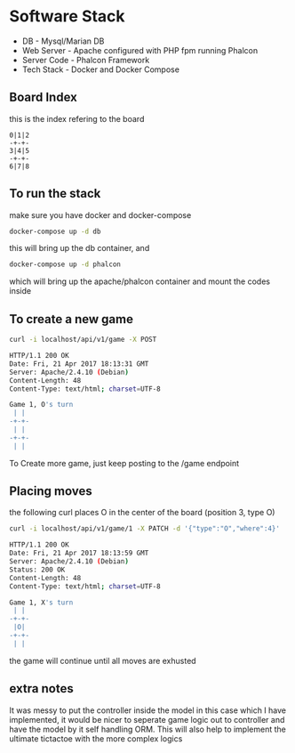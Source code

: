 # Software Stack

* DB - Mysql/Marian DB
* Web Server - Apache configured with PHP fpm running Phalcon
* Server Code - Phalcon Framework
* Tech Stack - Docker and Docker Compose

## Board Index

this is the index refering to the board

```
0|1|2
-+-+-
3|4|5
-+-+-
6|7|8
```

## To run the stack

make sure you have docker and docker-compose

```bash
docker-compose up -d db
```

this will bring up the db container, and 

```bash
docker-compose up -d phalcon
```

which will bring up the apache/phalcon container and mount the codes inside


## To create a new game

```bash
curl -i localhost/api/v1/game -X POST

HTTP/1.1 200 OK
Date: Fri, 21 Apr 2017 18:13:31 GMT
Server: Apache/2.4.10 (Debian)
Content-Length: 48
Content-Type: text/html; charset=UTF-8

Game 1, O's turn 
 | | 
-+-+-
 | | 
-+-+-
 | | 
```
To Create more game, just keep posting to the /game endpoint


## Placing moves
the following curl places O in the center of the board (position 3, type O)

```bash
curl -i localhost/api/v1/game/1 -X PATCH -d '{"type":"O","where":4}'

HTTP/1.1 200 OK
Date: Fri, 21 Apr 2017 18:13:59 GMT
Server: Apache/2.4.10 (Debian)
Status: 200 OK
Content-Length: 48
Content-Type: text/html; charset=UTF-8

Game 1, X's turn 
 | | 
-+-+-
 |O| 
-+-+-
 | | 
```

the game will continue until all moves are exhusted


## extra notes

It was messy to put the controller inside the model in this case which I have implemented, it would be nicer to seperate game logic out to controller and have the model by it self handling ORM. This will also help to implement the ultimate tictactoe with the more complex logics
